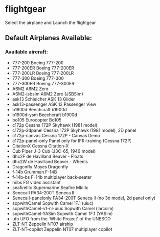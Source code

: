 # flightgear
Select the airplane and Launch the flightgear

## Default Airplanes Available:
### Available aircraft:
  - 777-200                      Boeing 777-200
  - 777-200ER                    Boeing 777-200ER
  - 777-200LR                    Boeing 777-200LR
  - 777-300                      Boeing 777-300
  - 777-300ER                    Boeing 777-300ER
  - A6M2                         A6M2 Zero
  - A6M2-jsbsim                  A6M2 Zero (JSBSim)
  - ask13                        Schleicher ASK 13 Glider
  - ask13-passenger              ASK 13 Passenger View
  - b1900d                       Beechcraft b1900d
  - b1900d-ysm                   Beechcraft b1900d
  - bo105                        Eurocopter Bo105
  - c172p                        Cessna 172P Skyhawk (1981 model)
  - c172p-2dpanel                Cessna 172P Skyhawk (1981 model), 2D panel
  - c172p-canvas                 Cessna 172P - Canvas Demo
  - c172p-panel-only             Panel only for IFR-training (Cessna 172P)
  - CitationX                    Cessna Citation-X
  - Cub                          Piper J-3 Cub (J3C-65, 1946 model)
  - dhc2F                        de Havilland Beaver - Floats
  - dhc2W                        de Havilland Beaver - Wheels
  - Dragonfly                    Moyes Dragonfly
  - f-14b                        Grumman F-14B 
  - f-14b-bs                     F-14b multiplayer back-seater
  - mibs                         FG video assistant
  - seafireIIIc                  Supermarine Seafire MkIIIc
  - SenecaII                     PA34-200T Seneca II
  - SenecaII-panelonly           PA34-200T Seneca II (no 3d model, 2d panel only)
  - sopwithCamel                 Sopwith Camel 1F.1 (uiuc)
  - sopwithCamel-v1-nl-uiuc      Sopwith Camel (larcsim)
  - sopwithCamel-YASim           Sopwith Camel 1F.1 (YASim)
  - ufo                          UFO from the 'White Project' of the UNESCO
  - ZLT-NT                       Zeppelin NT07 airship
  - ZLT-NT-copilot               Zeppelin NT07 multiplayer copilot
